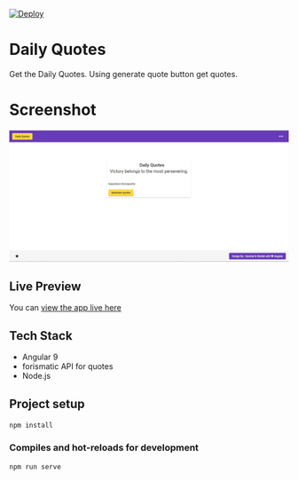 [![Deploy](https://www.herokucdn.com/deploy/button.svg)](https://heroku.com/deploy?template=https://github.com/heroku/node-js-getting-started)

# Daily Quotes
Get the Daily Quotes. Using generate quote button get quotes.

# Screenshot
![Img1](https://raw.githubusercontent.com/hraverkar/DailyQuotes/master/screenshot/1.PNG)

## Live Preview

You can [view the app live here](https://weather-widget.hraverkar.now.sh/)

## Tech Stack

* Angular 9
* forismatic API for quotes
* Node.js

## Project setup
```
npm install
```

### Compiles and hot-reloads for development
```
npm run serve
```
